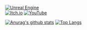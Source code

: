 [![Unreal Engine](https://img.shields.io/badge/unrealengine-%23313131.svg?style=for-the-badge&logo=unrealengine&logoColor=white)](https://hareubi.itch.io/)            
[![Itch.io](https://img.shields.io/badge/Itch-%23FF0B34.svg?style=for-the-badge&logo=Itch.io&logoColor=white)](https://hareubi.itch.io/)
[![YouTube](https://img.shields.io/badge/YouTube-%23FF0000.svg?style=for-the-badge&logo=YouTube&logoColor=white)](https://youtube.com/@hareubi)

[![Anurag's github stats](https://github-readme-stats-hareubi.vercel.app/api?username=hareubi&title_color=FFF5E1&bg_color=30,6B240C,994D1C,E48F45,F5CCA0&text_color=000000&border_color=db691d&show_icons=true&icon_color=FFF5E1&border_radius=15&cache_seconds=21600)](https://github.com/anuraghazra/github-readme-stats)
[![Top Langs](https://github-readme-stats-hareubi.vercel.app/api/top-langs/?layout=compact&username=hareubi&title_color=FFF5E1&bg_color=30,6B240C,994D1C,E48F45,F5CCA0&text_color=000000&border_color=db691d&show_icons=true&icon_color=FFF5E1&border_radius=15)](https://github.com/anuraghazra/github-readme-stats)
